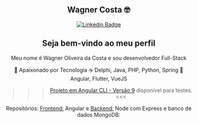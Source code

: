 <div align="center">
 
## Wagner Costa :nerd_face:
[![Linkedin Badge](https://img.shields.io/badge/-LinkedIn-blue?style=flat-square&logo=Linkedin&logoColor=white)](https://www.linkedin.com/in/wagnercostta/)

## Seja bem-vindo ao meu perfil

Meu nome é Wagner Oliveira da Costa e sou desenvolvedor Full-Stack

 :blue_heart: Apaixonado por Tecnologia
 :coffee: Delphi, Java, PHP, Python, Spring
 :star_struck: Angular, Flutter, VueJS

>>> [Projeto em Angular CLI - Versão 9](https://angular-9-crud-front-and-back-end-cod3er.vercel.app/products) disponível para testes. <<<

Repositórios: [Frontend:](https://github.com/wgcostta/angular-9-CRUD-frontAndBackEnd-Cod3er) Angular e [Backend:](https://github.com/wgcostta/node-express-backend-mongoDB-online) Node com Express e banco de dados MongoDB:
</div>
